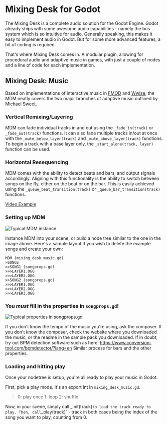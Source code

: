 # Mixing Desk for Godot

The Mixing Desk is a complete audio solution for the Godot Engine.
Godot already ships with some awesome audio capabilities - namely the bus system which is so intuitive for audio.
Generally speaking, this makes it easy to implement audio in Godot.
But for some more advanced features, a bit of coding is required.

That's where Mixing Desk comes in. A modular plugin, allowing for procedural audio and adaptive music in games, with just a couple of nodes and a line of code for each implementation.

## Mixing Desk: Music

Based on implementations of interactive music in [FMOD](https://www.fmod.com/) and [Wwise](https://www.audiokinetic.com/products/wwise/),  the MDM neatly covers the two major branches of adaptive music outlined by [Michael Sweet](https://www.designingmusicnow.com/2016/06/13/advantages-disadvantages-common-interactive-music-techniques-used-video-games/).

### **Vertical Remixing/Layering**
MDM can fade individual tracks in and out using the `_fade_in(track)` or `_fade_out(track)` functions. It can also fade multiple tracks in/out at once with the `_mute_below_layer(track)` and `_mute_above_layer(track)` functions. To begin a track with a base layer only, the `_start_alone(track, layer)` function can be used.

### **Horizontal Resequencing**
MDM comes with the ability to detect beats and bars, and output signals accordingly. Aligning with this functionality is the ability to switch between songs on the fly, either on the beat or on the bar. This is easily achieved using the `_queue_beat_transition(track)` or `_queue_bar_transition(track)` functions.

[Video Example](https://streamable.com/1cx2w)

### Setting up MDM

![Typical MDM instance](https://i.imgur.com/iVSwKZY.png)

Instance MDM into your scene, or build a node tree similar to the one in the image above.
Here's a sample layout if you wish to delete the example songs and create your own:
```
MDM (mixing_desk_music.gd)
>SONGS
>>SONG1 (songprops.gd)
>>>LAYER1.OGG
>>>LAYER2.OGG
>>SONG2 (songprops.gd)
>>>LAYER1.OGG
>>>LAYER2.OGG
>>>LAYER3.OGG
```
### You *must* fill in the properties in `songprops.gd`!
![Typical properties in songprops.gd](https://i.imgur.com/nqxhFaN.png)

If you don't know the tempo of the music you're using, ask the composer. If you don't know the composer, check the website where you downloaded the music, or the readme in the sample pack you downloaded. If in doubt, try out BPM detection software such as here: https://www.conversion-tool.com/bpmdetector/?lang=en
Similar process for bars and the other properties.

### Loading and hitting play

Once your nodetree is setup, you're all ready to play your music in Godot.

First, pick a play mode. It's an export int in `mixing_desk_music.gd`.

> 0: play once
> 1: loop
> 2: shuffle

Now, in your scene, simply call _init(track)` to load the track ready to play.
Then, call `_play(track)` - track in both cases being the index of the song you want to play, counting from 0.